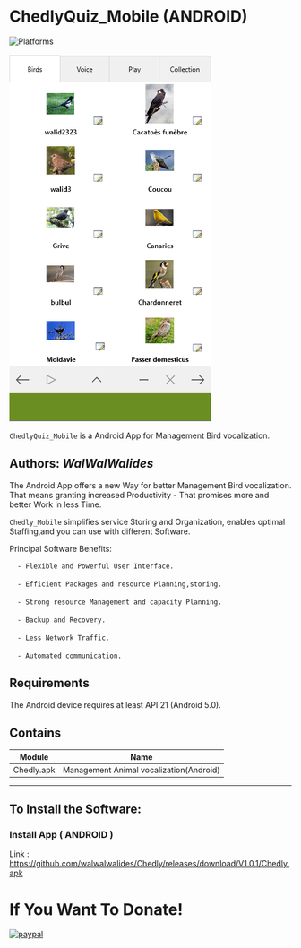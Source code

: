 # ChedlyQuiz_Mobile (ANDROID)
![Platforms](https://img.shields.io/badge/Supported%20platforms-ANDROID-BLUE.svg)

![](Chedly_Mobile.png)

`ChedlyQuiz_Mobile` is a Android App for Management Bird vocalization.


**Authors:**  *WalWalWalides*
------

The Android App offers a new Way for better Management Bird vocalization. That means granting increased Productivity - That promises more and better Work in less Time.

`Chedly_Mobile` simplifies service Storing and Organization, enables optimal Staffing,and you can use with different Software.






Principal Software Benefits:

      - Flexible and Powerful User Interface.

      - Efficient Packages and resource Planning,storing.

      - Strong resource Management and capacity Planning.      
      
      - Backup and Recovery.
      
      - Less Network Traffic.
      
      - Automated communication.


## Requirements

The Android device requires at least API 21 (Android 5.0).

    


## Contains

| Module | Name | 
| --- | --- |
|Chedly.apk|Management Animal vocalization(Android)|


------

## To Install the Software:

### Install App ( ANDROID ) 

Link : https://github.com/walwalwalides/Chedly/releases/download/V1.0.1/Chedly.apk


# If You Want To Donate!

[![paypal](https://www.paypalobjects.com/en_US/i/btn/btn_donateCC_LG.gif)](https://www.paypal.com/cgi-bin/webscr?cmd=_s-xclick&hosted_button_id=Y79F36A9BGLHS&source=url)


